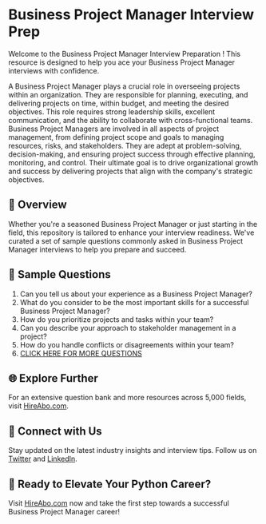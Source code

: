 # Business Project Manager Interview Prep

Welcome to the Business Project Manager Interview Preparation ! This resource is designed to help you ace your Business Project Manager interviews with confidence.

A Business Project Manager plays a crucial role in overseeing projects within an organization. They are responsible for planning, executing, and delivering projects on time, within budget, and meeting the desired objectives. This role requires strong leadership skills, excellent communication, and the ability to collaborate with cross-functional teams. Business Project Managers are involved in all aspects of project management, from defining project scope and goals to managing resources, risks, and stakeholders. They are adept at problem-solving, decision-making, and ensuring project success through effective planning, monitoring, and control. Their ultimate goal is to drive organizational growth and success by delivering projects that align with the company's strategic objectives.

## 🚀 Overview

Whether you're a seasoned Business Project Manager or just starting in the field, this repository is tailored to enhance your interview readiness. We've curated a set of sample questions commonly asked in Business Project Manager interviews to help you prepare and succeed.

## 📝 Sample Questions

1. Can you tell us about your experience as a Business Project Manager?
2. What do you consider to be the most important skills for a successful Business Project Manager?
3. How do you prioritize projects and tasks within your team?
4. Can you describe your approach to stakeholder management in a project?
5. How do you handle conflicts or disagreements within your team?
6. [CLICK HERE FOR MORE QUESTIONS](https://hireabo.com/job/1_3_12/Business%20Project%20Manager)

## 🌐 Explore Further

For an extensive question bank and more resources across 5,000 fields, visit [HireAbo.com](https://www.hireabo.com).

## 📱 Connect with Us

Stay updated on the latest industry insights and interview tips. Follow us on [Twitter](https://twitter.com/hireabo) and [LinkedIn](https://www.linkedin.com/in/hire-abo-3609972a8/).

## 🚀 Ready to Elevate Your Python Career?

Visit [HireAbo.com](https://www.hireabo.com) now and take the first step towards a successful Business Project Manager career!